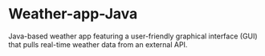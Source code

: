 # Weather-app-Java
Java-based weather app featuring a user-friendly graphical interface (GUI) that pulls real-time weather data from an external API.
